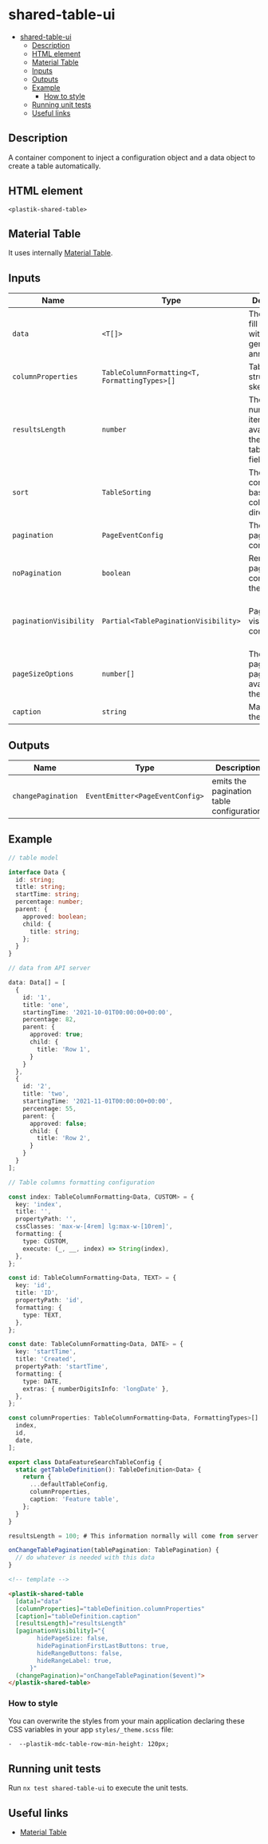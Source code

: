 # shared-table-ui

- [shared-table-ui](#shared-table-ui)
  - [Description](#description)
  - [HTML element](#html-element)
  - [Material Table](#material-table)
  - [Inputs](#inputs)
  - [Outputs](#outputs)
  - [Example](#example)
    - [How to style](#how-to-style)
  - [Running unit tests](#running-unit-tests)
  - [Useful links](#useful-links)

## Description

A container component to inject a configuration object and a data object to create a table automatically.

## HTML element

`<plastik-shared-table>`

## Material Table

It uses internally [Material Table](https://material.angular.io/components/table/overview).

## Inputs

| Name                   | Type                                          | Description                                                            | Default                                    |
| ---------------------- | --------------------------------------------- | ---------------------------------------------------------------------- | ------------------------------------------ |
| `data`                 | `<T[]>`                                       | The data to fill the table with a generic type annotation.             | []                                         |
| `columnProperties`     | `TableColumnFormatting<T, FormattingTypes>[]` | Table structure skeleton.                                              |                                            |
| `resultsLength`        | `number`                                      | The total number of items available for the current table data fields. |                                            |
| `sort`                 | `TableSorting`                                | The sorting configuration based on column and direction.               |                                            |
| `pagination`           | `PageEventConfig`                             | The table pagination configuration.                                    |                                            |
| `noPagination`         | `boolean`                                     | Remove pagination component to the table.                              | false                                      |
| `paginationVisibility` | `Partial<TablePaginationVisibility>`          | Pagination visibility configuration.                                   | All properties are set to false by default |
| `pageSizeOptions`      | `number[]`                                    | The pagination page sizes available in the UI.                         |                                            |
| `caption`              | `string`                                      | Main title of the table.                                               |                                            |

## Outputs

| Name               | Type                            | Description                               |
| ------------------ | ------------------------------- | ----------------------------------------- |
| `changePagination` | `EventEmitter<PageEventConfig>` | emits the pagination table configuration. |

## Example

```typescript
// table model

interface Data {
  id: string;
  title: string;
  startTime: string;
  percentage: number;
  parent: {
    approved: boolean;
    child: {
      title: string;
    };
  }
}

// data from API server

data: Data[] = [
  {
    id: '1',
    title: 'one',
    startingTime: '2021-10-01T00:00:00+00:00',
    percentage: 82,
    parent: {
      approved: true;
      child: {
        title: 'Row 1',
      }
    }
  },
  {
    id: '2',
    title: 'two',
    startingTime: '2021-11-01T00:00:00+00:00',
    percentage: 55,
    parent: {
      approved: false;
      child: {
        title: 'Row 2',
      }
    }
  }
];

// Table columns formatting configuration

const index: TableColumnFormatting<Data, CUSTOM> = {
  key: 'index',
  title: '',
  propertyPath: '',
  cssClasses: 'max-w-[4rem] lg:max-w-[10rem]',
  formatting: {
    type: CUSTOM,
    execute: (_, __, index) => String(index),
  },
};

const id: TableColumnFormatting<Data, TEXT> = {
  key: 'id',
  title: 'ID',
  propertyPath: 'id',
  formatting: {
    type: TEXT,
  },
};

const date: TableColumnFormatting<Data, DATE> = {
  key: 'startTime',
  title: 'Created',
  propertyPath: 'startTime',
  formatting: {
    type: DATE,
    extras: { numberDigitsInfo: 'longDate' },
  },
};

const columnProperties: TableColumnFormatting<Data, FormattingTypes>[] = [
  index,
  id,
  date,
];

export class DataFeatureSearchTableConfig {
  static getTableDefinition(): TableDefinition<Data> {
    return {
      ...defaultTableConfig,
      columnProperties,
      caption: 'Feature table',
    };
  }
}

resultsLength = 100; # This information normally will come from server

onChangeTablePagination(tablePagination: TablePagination) {
  // do whatever is needed with this data
}
```

```html
<!-- template -->

<plastik-shared-table
  [data]="data"
  [columnProperties]="tableDefinition.columnProperties"
  [caption]="tableDefinition.caption"
  [resultsLength]="resultsLength"
  [paginationVisibility]="{
        hidePageSize: false,
        hidePaginationFirstLastButtons: true,
        hideRangeButtons: false,
        hideRangeLabel: true,
      }"
  (changePagination)="onChangeTablePagination($event)">
</plastik-shared-table>
```

### How to style

You can overwrite the styles from your main application declaring these CSS variables in your app `styles/_theme.scss` file:

```css
-  --plastik-mdc-table-row-min-height: 120px;
```

## Running unit tests

Run `nx test shared-table-ui` to execute the unit tests.

## Useful links

- [Material Table](https://material.angular.io/components/table/overview)
